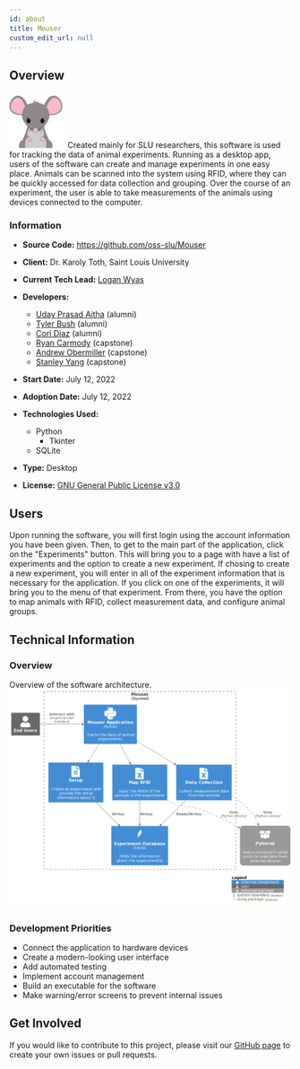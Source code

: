 ```yaml
---
id: about
title: Mouser
custom_edit_url: null
---
```


## Overview

![Alt](100x100.png) Created mainly for SLU researchers, this software is used for tracking the data of animal experiments. Running as a desktop app, users of the software can create and manage experiments in one easy place. Animals can be scanned into the system using RFID, where they can be quickly accessed for data collection and grouping. Over the course of an experiment, the user is able to take measurements of the animals using devices connected to the computer.

### Information

- **Source Code:** <https://github.com/oss-slu/Mouser>
- **Client:** Dr. Karoly Toth, Saint Louis University
- **Current Tech Lead:** [Logan Wyas](https://github.com/loganwyas)
- **Developers:**

  - [Uday Prasad Aitha](https://github.com/aithaprasad) (alumni)
  - [Tyler Bush](https://github.com/tbush03) (alumni)
  - [Cori Diaz](https://github.com/coridiaz) (alumni)
  - [Ryan Carmody](https://github.com/rc10283) (capstone)
  - [Andrew Obermiller](https://github.com/aobermiller) (capstone)
  - [Stanley Yang](https://github.com/stanleyyang2001) (capstone)

- **Start Date:** July 12, 2022
- **Adoption Date:** July 12, 2022
- **Technologies Used:**
  - Python
    - Tkinter
  - SQLite
- **Type:** Desktop
- **License:** [GNU General Public License v3.0](https://opensource.org/license/gpl-3-0/)

## Users

Upon running the software, you will first login using the account information you have been given. Then, to get to the main part of the application, click on the "Experiments" button. This will bring you to a page with have a list of experiments and the option to create a new experiment. If chosing to create a new experiment, you will enter in all of the experiment information that is necessary for the application. If you click on one of the experiments, it will bring you to the menu of that experiment. From there, you have the option to map animals with RFID, collect measurement data, and configure animal groups.

## Technical Information

### Overview

Overview of the software architecture.
![Software Architecture](architecture.png)

### Development Priorities

- Connect the application to hardware devices
- Create a modern-looking user interface
- Add automated testing
- Implement account management
- Build an executable for the software
- Make warning/error screens to prevent internal issues

## Get Involved

If you would like to contribute to this project, please visit our [GitHub page](https://github.com/oss-slu/Mouser) to create your own issues or pull requests.
